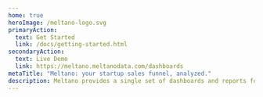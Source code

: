```yaml
---
home: true
heroImage: /meltano-logo.svg
primaryAction:
  text: Get Started
  link: /docs/getting-started.html
secondaryAction:
  text: Live Demo
  link: https://meltano.meltanodata.com/dashboards
metaTitle: "Meltano: your startup sales funnel, analyzed."
description: Meltano provides a single set of dashboards and reports for the entire marketing sales funnel and customer journey.
---
```

